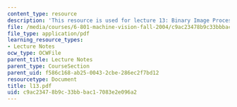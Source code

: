 ```yaml
---
content_type: resource
description: 'This resource is used for lecture 13: Binary Image Processing (continued).'
file: /media/courses/6-801-machine-vision-fall-2004/c9ac23478b9c33bbbac17083e2e096a2_l13.pdf
file_type: application/pdf
learning_resource_types:
- Lecture Notes
ocw_type: OCWFile
parent_title: Lecture Notes
parent_type: CourseSection
parent_uid: f586c168-ab25-0043-2cbe-286ec2f7bd12
resourcetype: Document
title: l13.pdf
uid: c9ac2347-8b9c-33bb-bac1-7083e2e096a2
---
```

